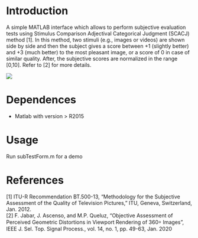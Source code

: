 # Introduction

A simple MATLAB interface which allows to perform subjective evaluation tests using Stimulus Comparison Adjectival Categorical Judgment (SCACJ) method [1]. In this method, two stimuli (e.g., images or videos) are shown side by side and then the subject gives a score between +1 (slightly better) and +3 (much better) to the most pleasant image, or a score of 0 in case of similar quality. After, the subjective scores are normalized in the range [0,10]. Refer to [2] for more details. 

![](https://github.com/Falah-Jabar-Rahim/WSI-SmartTiling/Subjective-Evaluation-Interface/interface.PNG)




# Dependences
- Matlab with version > R2015

# Usage
Run subTestForm.m for a demo

# References

[1] ITU-R Recommendation BT.500-13, “Methodology for the Subjective
Assessment of the Quality of Television Pictures,” ITU, Geneva,
Switzerland, Jan. 2012. \
[2] F. Jabar, J. Ascenso, and M.P. Queluz, “Objective Assessment of Perceived Geometric Distortions in Viewport Rendering of 360⸰ Images”, IEEE J. Sel. Top. Signal Process., vol. 14, no. 1, pp. 49-63, Jan. 2020

